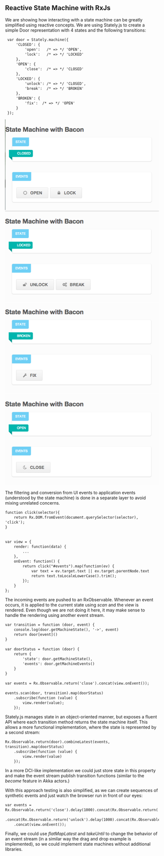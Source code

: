 ## Reactive State Machine with RxJs

We are showing how interacting with a state machine can be greatly simplified using reactive concepts. We are using
Stately.js to create a simple Door representation with 4 states and the following transitions:

     var door = Stately.machine({
         'CLOSED': {
             'open':   /* => */ 'OPEN',
             'lock':   /* => */ 'LOCKED'
         },
         'OPEN': {
             'close':  /* => */ 'CLOSED'
         },
         'LOCKED': {
             'unlock': /* => */ 'CLOSED',
             'break':  /* => */ 'BROKEN'
         },
         'BROKEN': {
             'fix':  /* => */ 'OPEN'
         }
     });

![ ](screenshots/closed.png) ![ ](screenshots/locked.png)
![ ](screenshots/broken.png) ![ ](screenshots/open.png)

The filtering and conversion from UI events to application events (understood by the state machine) is done in a separate layer to
avoid mixing unrelated concerns.

    function click(selector){
        return Rx.DOM.fromEvent(document.querySelector(selector), 'click');
    }


    var view = {
        render: function(data) {
            ...
        },
        onEvent: function() {
            return click("#events").map(function(ev) {
                var text = ev.target.text || ev.target.parentNode.text
                return text.toLocaleLowerCase().trim();
            });
        }
    };

The incoming events are pushed to an RxObservable. Whenever an event occurs, it is applied to the current state
using _scan_ and the view is rendered.
Even though we are not doing it here, it may make sense to handle the rendering using another event stream.

    var transition = function (door, event) {
        console.log(door.getMachineState(), '->', event)
        return door[event]()
    }

    var doorStatus = function (door) {
        return {
            'state': door.getMachineState(),
            'events': door.getMachineEvents()
        }
    }

    var events = Rx.Observable.return('close').concat(view.onEvent());

    events.scan(door, transition).map(doorStatus)
        .subscribe(function (value) {
            view.render(value);
        });

Stately.js manages state in an object-oriented manner, but exposes a fluent API where each transition method returns
the state machine itself. This allows a more functional implementation, where the state is represented by a second
stream:

    Rx.Observable.return(door).combineLatest(events, transition).map(doorStatus)
        .subscribe(function (value) {
            view.render(value)
        });

In a more DCI-like implementation we could just store state in this property and
make the event stream publish transition functions (similar to the _become_ feature in Akka actors.)


With this approach testing is also simplified, as we can create sequences of synthetic events and just watch the
browser run in front of our eyes:

    var events = Rx.Observable.return('close').delay(1000).concat(Rx.Observable.return('lock').delay(1000)
        .concat(Rx.Observable.return('unlock').delay(1000).concat(Rx.Observable.return('open').delay(1000))))
        .concat(view.onEvent());

Finally, we could use _flatMapLatest_ and _takeUntil_ to change the behavior of an event stream (in a similar way the drag and drop
example is implemented), so we could implement state machines without additional libraries.